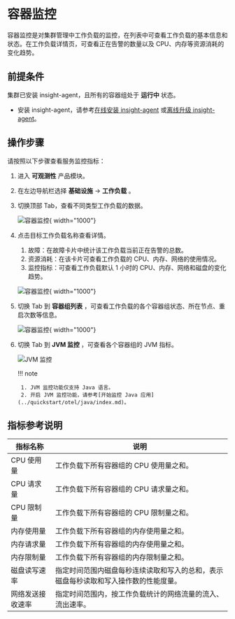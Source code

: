 # 容器监控

容器监控是对集群管理中工作负载的监控，在列表中可查看工作负载的基本信息和状态。在工作负载详情页，可查看正在告警的数量以及 CPU、内存等资源消耗的变化趋势。

## 前提条件

集群已安装 insight-agent，且所有的容器组处于 __运行中__ 状态。

- 安装 insight-agent，请参考[在线安装 insight-agent](../quickstart/install/install-agent.md)
  或[离线升级 insight-agent](../quickstart/install/offline-install.md)。

## 操作步骤

请按照以下步骤查看服务监控指标：

1. 进入 __可观测性__ 产品模块。
  
2. 在左边导航栏选择 __基础设施__ -> __工作负载__ 。

3. 切换顶部 Tab，查看不同类型工作负载的数据。

    ![容器监控](https://docs.daocloud.io/daocloud-docs-images/docs/zh/docs/insight/images/workload00.png){ width="1000"}

4. 点击目标工作负载名称查看详情。

    1. 故障：在故障卡片中统计该工作负载当前正在告警的总数。
    2. 资源消耗：在该卡片可查看工作负载的 CPU、内存、网络的使用情况。
    3. 监控指标：可查看工作负载默认 1 小时的 CPU、内存、网络和磁盘的变化趋势。

    ![容器监控](../../images/workload.png){ width="1000"}

5. 切换 Tab 到 __容器组列表__ ，可查看工作负载的各个容器组状态、所在节点、重启次数等信息。

    ![容器监控](../../images/workload-1.png){ width="1000"}

6. 切换 Tab 到 __JVM 监控__ ，可查看各个容器组的 JVM 指标。

    ![JVM 监控](../../images/workload-2.png)

    !!! note

        1. JVM 监控功能仅支持 Java 语言。
        2. 开启 JVM 监控功能，请参考[开始监控 Java 应用](../quickstart/otel/java/index.md)。

## 指标参考说明

| **指标名称** | **说明** |
| -- | -- |
| CPU 使用量 |工作负载下所有容器组的 CPU 使用量之和。|
| CPU 请求量 | 工作负载下所有容器组的 CPU 请求量之和。|
| CPU 限制量 | 工作负载下所有容器组的 CPU 限制量之和。|
| 内存使用量 | 工作负载下所有容器组的内存使用量之和。|
| 内存请求量 | 工作负载下所有容器组的内存使用量之和。|
| 内存限制量 | 工作负载下所有容器组的内存限制量之和。|
| 磁盘读写速率 | 指定时间范围内磁盘每秒连续读取和写入的总和，表示磁盘每秒读取和写入操作数的性能度量。|
| 网络发送接收速率 | 指定时间范围内，按工作负载统计的网络流量的流入、流出速率。|
